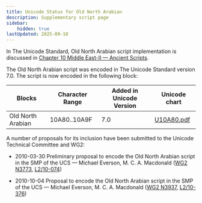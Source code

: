 ```yaml
---
title: Unicode Status for Old North Arabian
description: Supplementary script page
sidebar:
    hidden: true
lastUpdated: 2025-09-10
---
```


In The Unicode Standard, Old North Arabian script implementation is discussed in [Chapter 10 Middle East-II — Ancient Scripts](https://www.unicode.org/versions/latest/core-spec/chapter-10/#G26432).

[comment]: # (end of intro)

[comment]: # (start of blocks)

The Old North Arabian script was encoded in The Unicode Standard version 7.0. The script is now encoded in the following block:

| Blocks | Character Range | Added in Unicode Version | Unicode chart |
| ------ | --------------- | ------------------------ | ------------- |
| Old North Arabian  | 10A80..10A9F | 7.0 | [U10A80.pdf](http://www.unicode.org/charts/PDF/U10A80.pdf) |

[comment]: # (end of blocks)

[comment]: # (start of chars)



[comment]: # (end of chars)

[comment]: # (start of rest)

A number of proposals for its inclusion have been submitted to the Unicode Technical Committee and WG2:

- 2010-03-30 Preliminary proposal to encode the Old North Arabian script in the SMP of the UCS — Michael Everson, M. C. A. Macdonald ([WG2 N3773](https://www.unicode.org/wg2/docs/n3773.pdf), [L2/10-074](http://www.unicode.org/cgi-bin/GetMatchingDocs.pl?L2/10-074))

- 2010-10-04 Proposal to encode the Old North Arabian script in the SMP of the UCS — Michael Everson, M. C. A. Macdonald ([WG2 N3937](http://www.dkuug.dk/JTC1/SC2/WG2/docs/n3937.pdf), [L2/10-376](http://www.unicode.org/cgi-bin/GetMatchingDocs.pl?L2/10-376))
